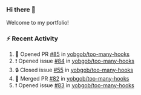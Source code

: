 ### Hi there 👋
Welcome to my portfolio!

### ⚡ Recent Activity
<!--START_SECTION:activity-->
1. 💪 Opened PR [#85](https://github.com/yobgob/too-many-hooks/pull/85) in [yobgob/too-many-hooks](https://github.com/yobgob/too-many-hooks)
2. ❗ Opened issue [#84](https://github.com/yobgob/too-many-hooks/issues/84) in [yobgob/too-many-hooks](https://github.com/yobgob/too-many-hooks)
3. 🔒 Closed issue [#55](https://github.com/yobgob/too-many-hooks/issues/55) in [yobgob/too-many-hooks](https://github.com/yobgob/too-many-hooks)
4. 🎉 Merged PR [#82](https://github.com/yobgob/too-many-hooks/pull/82) in [yobgob/too-many-hooks](https://github.com/yobgob/too-many-hooks)
5. ❗ Opened issue [#83](https://github.com/yobgob/too-many-hooks/issues/83) in [yobgob/too-many-hooks](https://github.com/yobgob/too-many-hooks)
<!--END_SECTION:activity-->
